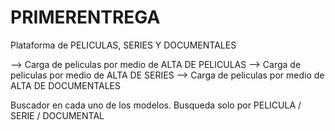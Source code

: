 # PRIMERENTREGA

Plataforma de PELICULAS, SERIES Y DOCUMENTALES

--> Carga de peliculas por medio de ALTA DE PELICULAS
--> Carga de peliculas por medio de ALTA DE SERIES
--> Carga de peliculas por medio de ALTA DE DOCUMENTALES

Buscador en cada uno de los modelos. Busqueda solo por PELICULA / SERIE / DOCUMENTAL
